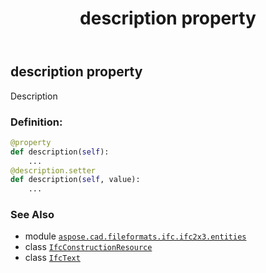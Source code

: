 ﻿---
title: description property
second_title: Aspose.CAD for Python via .NET API References
description: 
type: docs
weight: 40
url: /aspose.cad.fileformats.ifc.ifc2x3.entities/ifcconstructionresource/description/
is_root: false
---

## description property


Description
### Definition:
```python
@property
def description(self):
    ...
@description.setter
def description(self, value):
    ...
```

### See Also
* module [`aspose.cad.fileformats.ifc.ifc2x3.entities`](../../)
* class [`IfcConstructionResource`](/cad/python-net/aspose.cad.fileformats.ifc.ifc2x3.entities/ifcconstructionresource)
* class [`IfcText`](/cad/python-net/aspose.cad.fileformats.ifc.ifc2x3.types/ifctext)
